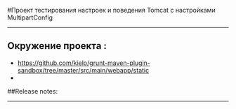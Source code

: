 #Проект тестирования настроек и поведения Tomcat с настройками MultipartConfig
- - - 


## Окружение проекта :

- https://github.com/kielo/grunt-maven-plugin-sandbox/tree/master/src/main/webapp/static
-


##Release notes:
- - - 

